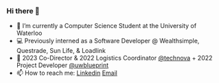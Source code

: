 ### Hi there 👋

- :school_satchel: I’m currently a Computer Science Student at the University of Waterloo
- 💻 Previously interned as a Software Developer @ Wealthsimple, Questrade, Sun Life, & Loadlink
- 🌱 2023 Co-Director & 2022 Logistics Coordinator [@technova](https://www.itstechnova.org/) + 2022 Project Developer [@uwblueprint](https://uwblueprint.org/)
- 📫 How to reach me: [Linkedin](https://www.linkedin.com/in/julianne-jorda/) [Email](mailto:julianne.jorda@yahoo.com)
<!--
[![Julianne's GitHub stats](https://github-readme-stats-git-masterrstaa-rickstaa.vercel.app/api?username=juliannejorda&hide=issues,stars&count_private=true&show_icons=true&theme=aura_dark)](https://github.com/anuraghazra/github-readme-stats)
-->
<!--
**juliannejorda/juliannejorda** is a ✨ _special_ ✨ repository because its `README.md` (this file) appears on your GitHub profile.

Here are some ideas to get you started:

- 🔭 I’m currently working on ...
- 🌱 I’m currently learning ...
- 👯 I’m looking to collaborate on ...
- 🤔 I’m looking for help with ...
- 💬 Ask me about ...
- 📫 How to reach me: ...
- 😄 Pronouns: ...
- ⚡ Fun fact: ...
-->
